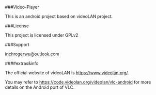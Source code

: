 

###Video-Player

This is an android project based on videoLAN project.


###License

This project is licensed under GPLv2

###Support

inchrogerwu@outlook.com





####extras&info

The official website of videoLAN is https://www.videolan.org/.

You may refer to https://code.videolan.org/videolan/vlc-android for more details on the Android port of VLC.
